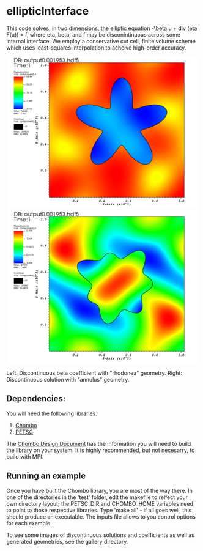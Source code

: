 # ellipticInterface

This code solves, in two dimensions, the elliptic equation -\beta u + div (eta F(u)) = f, where eta, beta, and f may be disconintinuous across some internal interface. We employ a conservative cut cell, finite volume scheme which uses least-squares interpolation to acheive high-order accuracy.

<img src="./gallery/betaCoef.png" height="400px" width="500px" > <img src="./gallery/uSol2.png" height="400px" width="500px" >

Left: Discontinuous beta coefficient with "rhodonea" geometry. Right: Discontinuous solution with "annulus" geometry.

## Dependencies:

You will need the following libraries:

1. [Chombo](https://commons.lbl.gov/display/chombo/Chombo+-+Software+for+Adaptive+Solutions+of+Partial+Differential+Equations)
2. [PETSC](https://petsc.org/release/download/)

The [Chombo Design Document](https://commons.lbl.gov/display/chombo/Chombo+-+Software+for+Adaptive+Solutions+of+Partial+Differential+Equations?preview=/73468344/169279490/chomboDesign.pdf) has the information you will need to build the library on your system. It is highly recommended, but not necesarry, to build with MPI.

## Running an example

Once you have built the Chombo library, you are most of the way there. In one of the directories in the 'test' folder, edit the makefile to relfect your own directory layout; the PETSC_DIR and CHOMBO_HOME variables need to point to those respective libraries. Type 'make all' - if all goes well, this should produce an executable. The inputs file allows to you control options for each example. 

To see some images of discontinuous solutions and coefficients as well as generated geometries, see the gallery directory.
